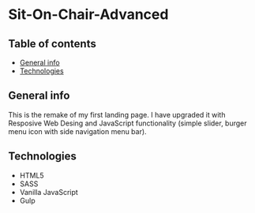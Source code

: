 # Sit-On-Chair-Advanced

## Table of contents
- [General info](#General-info)
- [Technologies](#Technologies)

## General info

This is the remake of my first landing page. I have upgraded it with Resposive Web Desing and JavaScript functionality (simple slider, burger menu icon with side navigation menu bar).

## Technologies
- HTML5
- SASS
- Vanilla JavaScript
- Gulp


